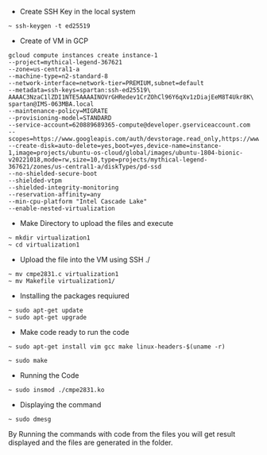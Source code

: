 * Create SSH Key in the local system
```
~ ssh-keygen -t ed25519
```
* Create of VM in GCP

```
gcloud compute instances create instance-1 
--project=mythical-legend-367621 
--zone=us-central1-a 
--machine-type=n2-standard-8 
--network-interface=network-tier=PREMIUM,subnet=default 
--metadata=ssh-keys=spartan:ssh-ed25519\ AAAAC3NzaC1lZDI1NTE5AAAAINOVrGHRedev1CrZOhCl96Y6qXv1zDiajEeM8T4Ukr8K\ spartan@IMS-063MBA.local 
--maintenance-policy=MIGRATE 
--provisioning-model=STANDARD 
--service-account=620889689365-compute@developer.gserviceaccount.com 
--scopes=https://www.googleapis.com/auth/devstorage.read_only,https://www.googleapis.com/auth/logging.write,https://www.googleapis.com/auth/monitoring.write,https://www.googleapis.com/auth/servicecontrol,https://www.googleapis.com/auth/service.management.readonly,https://www.googleapis.com/auth/trace.append 
--create-disk=auto-delete=yes,boot=yes,device-name=instance-1,image=projects/ubuntu-os-cloud/global/images/ubuntu-1804-bionic-v20221018,mode=rw,size=10,type=projects/mythical-legend-367621/zones/us-central1-a/diskTypes/pd-ssd 
--no-shielded-secure-boot 
--shielded-vtpm 
--shielded-integrity-monitoring 
--reservation-affinity=any 
--min-cpu-platform "Intel Cascade Lake" 
--enable-nested-virtualization
```

* Make Directory to upload the files and execute

```
~ mkdir virtualization1
~ cd virtualization1
```

* Upload the file into the VM using SSH
./
```
~ mv cmpe2831.c virtualization1
~ mv Makefile virtualization1/
```

* Installing the packages requiured

```
~ sudo apt-get update
~ sudo apt-get upgrade
```

* Make code ready to run the code 
```
~ sudo apt-get install vim gcc make linux-headers-$(uname -r)

~ sudo make
```

* Running the Code 
```
~ sudo insmod ./cmpe2831.ko
```

* Displaying the command
```
~ sudo dmesg
```

By Running the commands with code from the files you will get result displayed and the files are generated in the folder.
